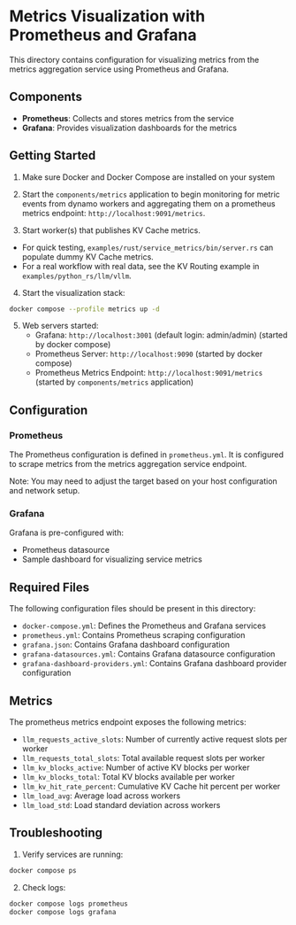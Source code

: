 # Metrics Visualization with Prometheus and Grafana

This directory contains configuration for visualizing metrics from the metrics aggregation service using Prometheus and Grafana.

## Components

- **Prometheus**: Collects and stores metrics from the service
- **Grafana**: Provides visualization dashboards for the metrics

## Getting Started

1. Make sure Docker and Docker Compose are installed on your system

2. Start the `components/metrics` application to begin monitoring for metric events from dynamo workers
   and aggregating them on a prometheus metrics endpoint: `http://localhost:9091/metrics`.

3. Start worker(s) that publishes KV Cache metrics.
  - For quick testing, `examples/rust/service_metrics/bin/server.rs` can populate dummy KV Cache metrics.
  - For a real workflow with real data, see the KV Routing example in `examples/python_rs/llm/vllm`.

4. Start the visualization stack:

  ```bash
  docker compose --profile metrics up -d
  ```

5. Web servers started:
   - Grafana: `http://localhost:3001` (default login: admin/admin) (started by docker compose)
   - Prometheus Server: `http://localhost:9090` (started by docker compose)
   - Prometheus Metrics Endpoint: `http://localhost:9091/metrics` (started by `components/metrics` application)

## Configuration

### Prometheus

The Prometheus configuration is defined in `prometheus.yml`. It is configured to scrape metrics from the metrics aggregation service endpoint.

Note: You may need to adjust the target based on your host configuration and network setup.

### Grafana

Grafana is pre-configured with:
- Prometheus datasource
- Sample dashboard for visualizing service metrics

## Required Files

The following configuration files should be present in this directory:
- `docker-compose.yml`: Defines the Prometheus and Grafana services
- `prometheus.yml`: Contains Prometheus scraping configuration
- `grafana.json`: Contains Grafana dashboard configuration
- `grafana-datasources.yml`: Contains Grafana datasource configuration
- `grafana-dashboard-providers.yml`: Contains Grafana dashboard provider configuration

## Metrics

The prometheus metrics endpoint exposes the following metrics:
- `llm_requests_active_slots`: Number of currently active request slots per worker
- `llm_requests_total_slots`: Total available request slots per worker
- `llm_kv_blocks_active`: Number of active KV blocks per worker
- `llm_kv_blocks_total`: Total KV blocks available per worker
- `llm_kv_hit_rate_percent`: Cumulative KV Cache hit percent per worker
- `llm_load_avg`: Average load across workers
- `llm_load_std`: Load standard deviation across workers

## Troubleshooting

1. Verify services are running:
  ```bash
  docker compose ps
  ```

2. Check logs:
  ```bash
  docker compose logs prometheus
  docker compose logs grafana
  ```


